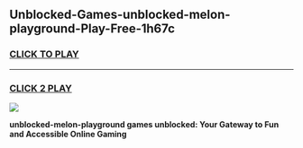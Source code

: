 
## Unblocked-Games-unblocked-melon-playground-Play-Free-1h67c
<h3>
<a href="https://premium76.site?title=unblocked-melon-playground&ref=20M">CLICK TO PLAY</a></h3>
<hr>

<h3>
<a href="https://premium76.site?title=unblocked-melon-playground&ref=20M">CLICK 2 PLAY</a>
  
</h3>

<a href="https://premium76.site?title=unblocked-melon-playground&ref=19M"><img src="https://clearcache.store/games.png"></a>


**unblocked-melon-playground games unblocked: Your Gateway to Fun and Accessible Online Gaming**
